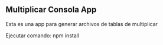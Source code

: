 




## Multiplicar Consola App

Esta es una app para generar archivos de tablas de multiplicar

Ejecutar comando:  npm install
